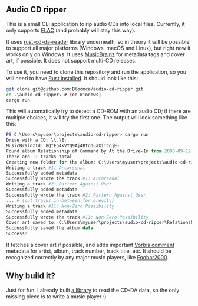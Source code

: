 ## Audio CD ripper

This is a small CLI application to rip audio CDs into local files. Currently, it only supports [FLAC](https://xiph.org/flac/) (and probably will stay this way).

It uses [rust-cd-da-reader](https://github.com/Bloomca/rust-cd-da-reader) library underneath, so in theory it will be possible to support all major platforms (Windows, macOS and Linux), but right now it works only on Windows. It uses [MusicBrainz](https://musicbrainz.org/) for metadata tags and cover art, if possible. It does not support multi-CD releases.

To use it, you need to clone this repository and run the application, so you will need to have [Rust installed](https://www.rust-lang.org/tools/install). It should look like this:

```sh
git clone git@github.com:Bloomca/audio-cd-ripper.git
cd .\audio-cd-ripper\ # (on Windows)
cargo run
```

This will automatically try to detect a CD-ROM with an audio CD; if there are multiple choices, it will try the first one. The output will look something like this:

```powershell
PS C:\Users\myuser\projects\audio-cd-ripper> cargo run
Drive with a CD: \\.\E:
MusicBrainzId: 8QtEp4kVYQ9Aj4BtgduaXiTCqjE-
Found album Relationship of Command by At the Drive‐In from 2000-09-12, US release
There are 11 tracks total
Creating new folder for the album: C:\Users\myuser\projects\audio-cd-ripper\Relationship of Command
Writing a track #1: Arcarsenal
Successfully added metadata
Successfully wrote the track #1: Arcarsenal
Writing a track #2: Pattern Against User
Successfully added metadata
Successfully wrote the track #2: Pattern Against User
... # (cut tracks in-between for brevity)
Writing a track #11: Non‐Zero Possibility
Successfully added metadata
Successfully wrote the track #11: Non‐Zero Possibility
Cover art saved to: C:\Users\myuser\projects\audio-cd-ripper\Relationship of Command\folder.jpg
Successfully saved the album data
Success!
```

It fetches a cover art if possible, and adds important [Vorbis comment](https://en.wikipedia.org/wiki/Vorbis_comment) metadata for artist, album, track number, track title, etc. It should be recognized correctly by any major music players, like [Foobar2000](https://www.foobar2000.org/).

## Why build it?

Just for fun. I already built [a library](https://github.com/Bloomca/rust-cd-da-reader) to read the CD-DA data, so the only missing piece is to write a music player :)